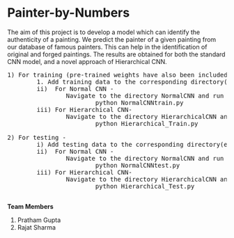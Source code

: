 # Painter-by-Numbers
The aim of this project is to develop a model which can identify the authenticity of a painting. We predict the painter of a given painting from our database of famous painters. This can help in the identification of original and forged paintings. The results are obtained for both the standard CNN model, and a novel approach of Hierarchical CNN.

<pre>
1) For training (pre-trained weights have also been included) -
        1. Add training data to the corresponding directory(examples provided) and move the Dataset directory to the directory NormalCNN or Hierarchical CNN.
        ii)  For Normal CNN -
                Navigate to the directory NormalCNN and run -
                        python NormalCNNtrain.py
        iii) For Hierarchical CNN-
                Navigate to the directory HierarchicalCNN and run -
                        python Hierarchical_Train.py

2) For testing -
        i) Add testing data to the corresponding directory(examples provided) and move the Testing Data directory to the directory NormalCNN or Hierarchical CNN.
        ii)  For Normal CNN -
                Navigate to the directory NormalCNN and run -
                        python NormalCNNtest.py
        iii) For Hierarchical CNN-
                Navigate to the directory HierarchicalCNN and run -
                        python Hierarchical_Test.py                   
 </pre>          

<b>Team Members</b>
1. Pratham Gupta
2. Rajat Sharma
